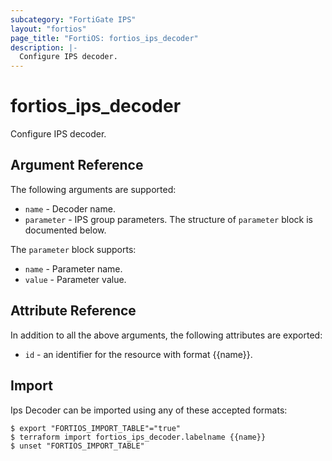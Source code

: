 ```yaml
---
subcategory: "FortiGate IPS"
layout: "fortios"
page_title: "FortiOS: fortios_ips_decoder"
description: |-
  Configure IPS decoder.
---
```


# fortios_ips_decoder
Configure IPS decoder.

## Argument Reference

The following arguments are supported:

* `name` - Decoder name.
* `parameter` - IPS group parameters. The structure of `parameter` block is documented below.

The `parameter` block supports:

* `name` - Parameter name.
* `value` - Parameter value.


## Attribute Reference

In addition to all the above arguments, the following attributes are exported:
* `id` - an identifier for the resource with format {{name}}.

## Import

Ips Decoder can be imported using any of these accepted formats:
```
$ export "FORTIOS_IMPORT_TABLE"="true"
$ terraform import fortios_ips_decoder.labelname {{name}}
$ unset "FORTIOS_IMPORT_TABLE"
```
